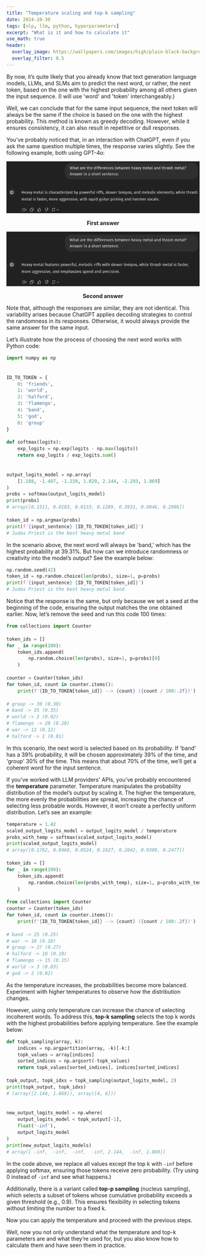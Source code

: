 ```yaml
---
title: "Temperature scaling and top-k sampling"
date: 2024-10-30
tags: [nlp, llm, python, hyperparameters]
excerpt: "What is it and how to calculate it"
use_math: true
header:
  overlay_image: https://wallpapers.com/images/high/plain-black-background-ms6uthqmbsf3weim.webp
  overlay_filter: 0.5
---
```



By now, it’s quite likely that you already know that text generation language models, LLMs, and SLMs aim to predict the next word, or rather, the next token, based on the one with the highest probability among all others given the input sequence. (I will use 'word' and 'token' interchangeably.)

Well, we can conclude that for the same input sequence, the next token will always be the same if the choice is based on the one with the highest probability. This method is known as greedy decoding. However, while it ensures consistency, it can also result in repetitive or dull responses.

You’ve probably noticed that, in an interaction with ChatGPT, even if you ask the same question multiple times, the response varies slightly. See the following example, both using GPT-4o:


![precision](/images/chatgpt1.png)
<p align="center"><strong>First answer</strong></p>

![precision](/images/chatgpt2.png)
<p align="center"><strong>Second answer</strong></p>


Note that, although the responses are similar, they are not identical. This variability arises because ChatGPT applies decoding strategies to control the randomness in its responses. Otherwise, it would always provide the same answer for the same input. 

Let’s illustrate how the process of choosing the next word works with Python code:


```python
import numpy as np


ID_TO_TOKEN = {
    0: 'friends',
    1: 'world',
    2: 'halford',
    3: 'flamengo',
    4: 'band',
    5: 'god',
    6: 'group'
}

def softmax(logits):
    exp_logits = np.exp(logits - np.max(logits))
    return exp_logits / exp_logits.sum()
    

output_logits_model = np.array(
    [1.188, -1.497, -1.239, 1.029, 2.144, -2.293, 1.869]
)
probs = softmax(output_logits_model)
print(probs)
# array([0.1511, 0.0103, 0.0133, 0.1289, 0.3931, 0.0046, 0.2986])

token_id = np.argmax(probs)
print(f'{input_sentence} {ID_TO_TOKEN[token_id]}')
# Judas Priest is the best heavy metal band
```

In the scenario above, the next word will always be 'band,' which has the highest probability at 39.31%. But how can we introduce randomness or creativity into the model’s output? See the example below:


```python
np.random.seed(42)
token_id = np.random.choice(len(probs), size=1, p=probs)
print(f'{input_sentence} {ID_TO_TOKEN[token_id]}')
# Judas Priest is the best heavy metal band
```

Notice that the response is the same, but only because we set a seed at the beginning of the code, ensuring the output matches the one obtained earlier. Now, let’s remove the seed and run this code 100 times:


```python
from collections import Counter

token_ids = []
for _ in range(100):
    token_ids.append(
        np.random.choice(len(probs), size=1, p=probs)[0]
    )

counter = Counter(token_ids)
for token_id, count in counter.items():
    print(f'{ID_TO_TOKEN[token_id]} --> {count} ({count / 100:.2f})')
    
# group -> 30 (0.30)
# band -> 35 (0.35)
# world -> 2 (0.02)
# flamengo -> 20 (0.20)
# war -> 12 (0.12)
# halford -> 1 (0.01)
```


In this scenario, the next word is selected based on its probability. If 'band' has a 39% probability, it will be chosen approximately 39% of the time, and 'group' 30% of the time. This means that about 70% of the time, we’ll get a coherent word for the input sentence.

If you’ve worked with LLM providers' APIs, you’ve probably encountered the **temperature** parameter. Temperature manipulates the probability distribution of the model’s output by scaling it. The higher the temperature, the more evenly the probabilities are spread, increasing the chance of selecting less probable words. However, it won’t create a perfectly uniform distribution. Let’s see an example:


```python
temperature = 1.42
scaled_output_logits_model = output_logits_model / temperature
probs_with_temp = softmax(scaled_output_logits_model)
print(scaled_output_logits_model)
# array([0.1762, 0.0460, 0.0524, 0.1627, 0.2842, 0.0309, 0.2477])

token_ids = []
for _ in range(100):
    token_ids.append(
        np.random.choice(len(probs_with_temp), size=1, p=probs_with_temp)[0]
    )

from collections import Counter
counter = Counter(token_ids)
for token_id, count in counter.items():
    print(f'{ID_TO_TOKEN[token_id]} --> {count} ({count / 100:.2f})')

# band -> 25 (0.25)
# war -> 18 (0.18)
# group -> 27 (0.27)
# halford -> 10 (0.10)
# flamengo -> 15 (0.15)
# world -> 3 (0.03)
# god -> 2 (0.02)
```

As the temperature increases, the probabilities become more balanced. Experiment with higher temperatures to observe how the distribution changes.

However, using only temperature can increase the chance of selecting incoherent words. To address this, **top-k sampling** selects the top k words with the highest probabilities before applying temperature. See the example below:

```python
def topk_sampling(array, k):
    indices = np.argpartition(array, -k)[-k:]
    topk_values = array[indices]
    sorted_indices = np.argsort(-topk_values)
    return topk_values[sorted_indices], indices[sorted_indices]

topk_output, topk_idxs = topk_sampling(output_logits_model, 2)
print(topk_output, topk_idxs)
# (array([2.144, 1.869]), array([4, 6]))


new_output_logits_model = np.where(
    output_logits_model < topk_output[-1],
    float('-inf'),
    output_logits_model
)
print(new_output_logits_models)
# array([ -inf,  -inf,  -inf,  -inf, 2.144,  -inf, 1.869])
```

In the code above, we replace all values except the top k with `-inf` before applying softmax, ensuring those tokens receive zero probability. (Try using 0 instead of `-inf` and see what happens.)

Additionally, there is a variant called **top-p sampling** (nucleus sampling), which selects a subset of tokens whose cumulative probability exceeds a given threshold (e.g., 0.9). This ensures flexibility in selecting tokens without limiting the number to a fixed k.

Now you can apply the temperature and proceed with the previous steps.

Well, now you not only understand what the temperature and top-k parameters are and what they’re used for, but you also know how to calculate them and have seen them in practice.